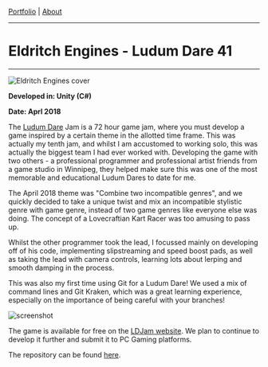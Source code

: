 [Portfolio](index.md) | [About](about.md)

____

# Eldritch Engines - Ludum Dare 41

____

![Eldritch Engines cover](https://cdn.discordapp.com/attachments/385469825750663169/440978357337849876/portfolio_ee.png)

**Developed in: Unity (C#)**

**Date: Aprl 2018**

The [Ludum Dare](ludum.md) Jam is a 72 hour game jam, where you must develop a game inspired by a certain theme in the allotted time frame. This was actually my tenth jam, and whilst I am accustomed to working solo, this was actually the biggest team I had ever worked with. Developing the game with two others - a professional programmer and professional artist friends from a game studio in Winnipeg, they helped make sure this was one of the most memorable and educational Ludum Dares to date for me.

The April 2018 theme was "Combine two incompatible genres", and we quickly decided to take a unique twist and mix an incompatible stylistic genre with game genre, instead of two game genres like everyone else was doing. The concept of a Lovecraftian Kart Racer was too amusing to pass up.

Whilst the other programmer took the lead, I focussed mainly on developing off of his code, implementing slipstreaming and speed boost pads, as well as taking the lead with camera controls, learning lots about lerping and smooth damping in the process.

This was also my first time using Git for a Ludum Dare! We used a mix of command lines and Git Kraken, which was a great learning experience, especially on the importance of being careful with your branches!

![screenshot](https://cdn.discordapp.com/attachments/385469825750663169/440994062594605061/138ea.png)

The game is available for free on the [LDJam website](https://ldjam.com/events/ludum-dare/41/eldritch-engines). We plan to continue to develop it further and submit it to PC Gaming platforms.

The repository can be found [here](https://github.com/cameronpenner/LD41/tree/master/Assets).
